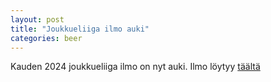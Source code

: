 ```yaml
---
layout: post
title: "Joukkueliiga ilmo auki"
categories: beer
---
```

Kauden 2024 joukkueliiga ilmo on nyt auki. Ilmo löytyy [täältä](https://docs.google.com/spreadsheets/d/1ThqpVVsVWei7kKzvdjb15ujYaTsx0MGT-zia95lBpEU/edit?usp=drivesdk)